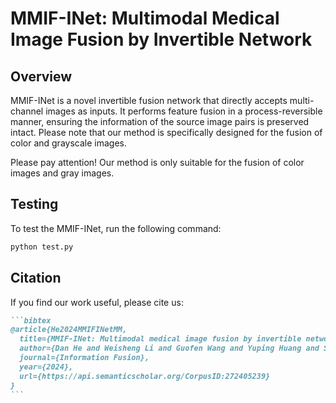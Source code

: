 # MMIF-INet: Multimodal Medical Image Fusion by Invertible Network

## Overview
MMIF-INet is a novel invertible fusion network that directly accepts multi-channel images as inputs. It performs feature fusion in a process-reversible manner, ensuring the information of the source image pairs is preserved intact. Please note that our method is specifically designed for the fusion of color and grayscale images.

Please pay attention! Our method is only suitable for the fusion of color images and gray images.

## Testing
To test the MMIF-INet, run the following command:
```bash
python test.py
```

## Citation
If you find our work useful, please cite us:
````markdown
```bibtex
@article{He2024MMIFINetMM,
  title={MMIF-INet: Multimodal medical image fusion by invertible network},
  author={Dan He and Weisheng Li and Guofen Wang and Yuping Huang and Shiqiang Liu},
  journal={Information Fusion},
  year={2024},
  url={https://api.semanticscholar.org/CorpusID:272405239}
}
```
